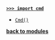 [**`>>> import cmd`**](/modules/cmd/)

* [`Cmd()`](/modules/cmd/Cmd/)

[**back to modules**](/modules/)